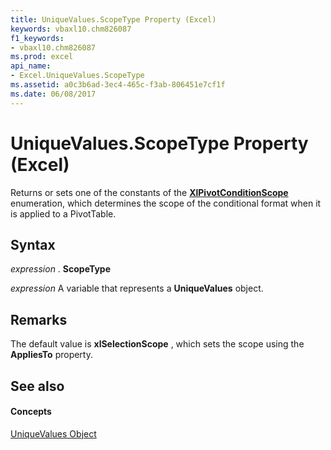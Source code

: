```yaml
---
title: UniqueValues.ScopeType Property (Excel)
keywords: vbaxl10.chm826087
f1_keywords:
- vbaxl10.chm826087
ms.prod: excel
api_name:
- Excel.UniqueValues.ScopeType
ms.assetid: a0c3b6ad-3ec4-465c-f3ab-806451e7cf1f
ms.date: 06/08/2017
---
```



# UniqueValues.ScopeType Property (Excel)

Returns or sets one of the constants of the **[XlPivotConditionScope](xlpivotconditionscope-enumeration-excel.md)** enumeration, which determines the scope of the conditional format when it is applied to a PivotTable.


## Syntax

 _expression_ . **ScopeType**

 _expression_ A variable that represents a **UniqueValues** object.


## Remarks

The default value is **xlSelectionScope** , which sets the scope using the **AppliesTo** property.


## See also


#### Concepts


[UniqueValues Object](uniquevalues-object-excel.md)

